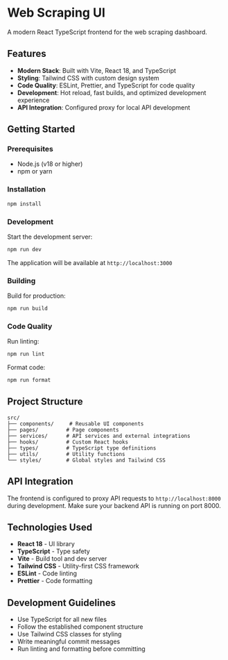 # Web Scraping UI

A modern React TypeScript frontend for the web scraping dashboard.

## Features

- **Modern Stack**: Built with Vite, React 18, and TypeScript
- **Styling**: Tailwind CSS with custom design system
- **Code Quality**: ESLint, Prettier, and TypeScript for code quality
- **Development**: Hot reload, fast builds, and optimized development experience
- **API Integration**: Configured proxy for local API development

## Getting Started

### Prerequisites

- Node.js (v18 or higher)
- npm or yarn

### Installation

```bash
npm install
```

### Development

Start the development server:

```bash
npm run dev
```

The application will be available at `http://localhost:3000`

### Building

Build for production:

```bash
npm run build
```

### Code Quality

Run linting:

```bash
npm run lint
```

Format code:

```bash
npm run format
```

## Project Structure

```
src/
├── components/     # Reusable UI components
├── pages/         # Page components
├── services/      # API services and external integrations
├── hooks/         # Custom React hooks
├── types/         # TypeScript type definitions
├── utils/         # Utility functions
└── styles/        # Global styles and Tailwind CSS
```

## API Integration

The frontend is configured to proxy API requests to `http://localhost:8000` during development. Make sure your backend API is running on port 8000.

## Technologies Used

- **React 18** - UI library
- **TypeScript** - Type safety
- **Vite** - Build tool and dev server
- **Tailwind CSS** - Utility-first CSS framework
- **ESLint** - Code linting
- **Prettier** - Code formatting

## Development Guidelines

- Use TypeScript for all new files
- Follow the established component structure
- Use Tailwind CSS classes for styling
- Write meaningful commit messages
- Run linting and formatting before committing